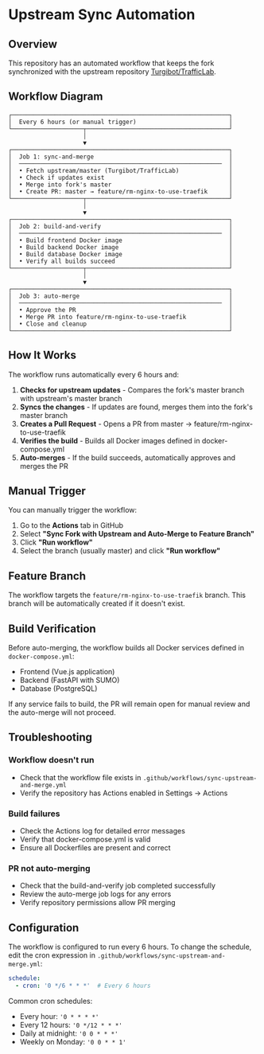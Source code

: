 # Upstream Sync Automation

## Overview

This repository has an automated workflow that keeps the fork synchronized with the upstream repository [Turgibot/TrafficLab](https://github.com/Turgibot/TrafficLab).

## Workflow Diagram

```
┌─────────────────────────────────────────────────────────────┐
│  Every 6 hours (or manual trigger)                          │
└────────────────────┬────────────────────────────────────────┘
                     │
                     ▼
┌─────────────────────────────────────────────────────────────┐
│  Job 1: sync-and-merge                                      │
│  ─────────────────────────────────────────────────────────  │
│  • Fetch upstream/master (Turgibot/TrafficLab)              │
│  • Check if updates exist                                   │
│  • Merge into fork's master                                 │
│  • Create PR: master → feature/rm-nginx-to-use-traefik      │
└────────────────────┬────────────────────────────────────────┘
                     │
                     ▼
┌─────────────────────────────────────────────────────────────┐
│  Job 2: build-and-verify                                    │
│  ─────────────────────────────────────────────────────────  │
│  • Build frontend Docker image                              │
│  • Build backend Docker image                               │
│  • Build database Docker image                              │
│  • Verify all builds succeed                                │
└────────────────────┬────────────────────────────────────────┘
                     │
                     ▼
┌─────────────────────────────────────────────────────────────┐
│  Job 3: auto-merge                                          │
│  ─────────────────────────────────────────────────────────  │
│  • Approve the PR                                           │
│  • Merge PR into feature/rm-nginx-to-use-traefik            │
│  • Close and cleanup                                        │
└─────────────────────────────────────────────────────────────┘
```

## How It Works

The workflow runs automatically every 6 hours and:

1. **Checks for upstream updates** - Compares the fork's master branch with upstream's master branch
2. **Syncs the changes** - If updates are found, merges them into the fork's master branch
3. **Creates a Pull Request** - Opens a PR from master → feature/rm-nginx-to-use-traefik
4. **Verifies the build** - Builds all Docker images defined in docker-compose.yml
5. **Auto-merges** - If the build succeeds, automatically approves and merges the PR

## Manual Trigger

You can manually trigger the workflow:

1. Go to the **Actions** tab in GitHub
2. Select **"Sync Fork with Upstream and Auto-Merge to Feature Branch"**
3. Click **"Run workflow"**
4. Select the branch (usually master) and click **"Run workflow"**

## Feature Branch

The workflow targets the `feature/rm-nginx-to-use-traefik` branch. This branch will be automatically created if it doesn't exist.

## Build Verification

Before auto-merging, the workflow builds all Docker services defined in `docker-compose.yml`:
- Frontend (Vue.js application)
- Backend (FastAPI with SUMO)
- Database (PostgreSQL)

If any service fails to build, the PR will remain open for manual review and the auto-merge will not proceed.

## Troubleshooting

### Workflow doesn't run
- Check that the workflow file exists in `.github/workflows/sync-upstream-and-merge.yml`
- Verify the repository has Actions enabled in Settings → Actions

### Build failures
- Check the Actions log for detailed error messages
- Verify that docker-compose.yml is valid
- Ensure all Dockerfiles are present and correct

### PR not auto-merging
- Check that the build-and-verify job completed successfully
- Review the auto-merge job logs for any errors
- Verify repository permissions allow PR merging

## Configuration

The workflow is configured to run every 6 hours. To change the schedule, edit the cron expression in `.github/workflows/sync-upstream-and-merge.yml`:

```yaml
schedule:
  - cron: '0 */6 * * *'  # Every 6 hours
```

Common cron schedules:
- Every hour: `'0 * * * *'`
- Every 12 hours: `'0 */12 * * *'`
- Daily at midnight: `'0 0 * * *'`
- Weekly on Monday: `'0 0 * * 1'`
